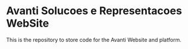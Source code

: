 # Avanti Solucoes e Representacoes WebSite

This is the repository to store code for the Avanti Website and platform.
